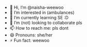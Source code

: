 - 👋 Hi, I’m @naisha-weewoo
- 👀 I’m interested in (ambulances)
- 🌱 I’m currently learning SE :D
- 💞️ I’m (not) looking to collaborate pls
- 📫 How to reach me: pls dont
- 😄 Pronouns: she/her
- ⚡ Fun fact: weewoo

<!---
naisha-weewoo/naisha-weewoo is a ✨ special ✨ repository because its `README.md` (this file) appears on your GitHub profile.
You can click the Preview link to take a look at your changes.
--->
